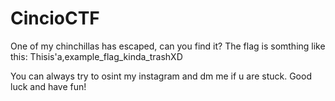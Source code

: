 # CincioCTF
One of my chinchillas has escaped, can you find it?
The flag is somthing like this:
Thisis'a,example_flag_kinda_trashXD

You can always try to osint my instagram and dm me if u are stuck.
Good luck and have fun!
